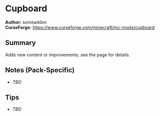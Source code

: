 # Cupboard

**Author:** someaddon  
**CurseForge:** https://www.curseforge.com/minecraft/mc-mods/cupboard

## Summary
Adds new content or improvements; see the page for details.

## Notes (Pack-Specific)
- _TBD_

## Tips
- _TBD_

